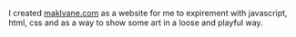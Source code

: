 I created <a href="https://maklvane.com" target="_blank">maklvane.com</a> as a website for me to expirement with javascript, html, css and as a way to show some art in a loose and playful way. 

<!--
**maklvane/maklvane** is a ✨ _special_ ✨ repository because its `README.md` (this file) appears on your GitHub profile.

Here are some ideas to get you started:

- 🔭 I’m currently working on ...
- 🌱 I’m currently learning ...
- 👯 I’m looking to collaborate on ...
- 🤔 I’m looking for help with ...
- 💬 Ask me about ...
- 📫 How to reach me: ...
- 😄 Pronouns: ...
- ⚡ Fun fact: ...
-->
